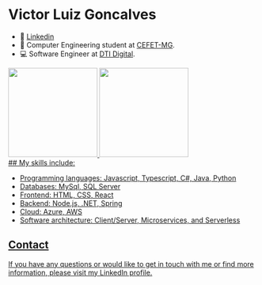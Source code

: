 # Victor Luiz Goncalves

- 👷 [Linkedin](https://www.linkedin.com/in/victor-luiz-3913271a7)
- 📖 Computer Engineering student at [CEFET-MG](https://www.cefetmg.br/).
- 💻 Software Engineer at [DTI Digital](https://www.dtidigital.com.br/).

<div align="left">
  <a href="https://github.com/lucascdornelas">
  <img height="180em" src="https://github-readme-stats.vercel.app/api?username=victorluizskt&show_icons=true&theme=dark&include_all_commits=true&count_private=true"/>
  <img height="180em" src="https://github-readme-stats.vercel.app/api/top-langs/?username=victorluizskt&theme=dark&layout=compact"/>
</div>
## My skills include:

-   Programming languages: Javascript, Typescript, C#, Java, Python
-   Databases: MySql, SQL Server
-   Frontend: HTML, CSS, React
-   Backend: Node.js, .NET, Spring
-   Cloud: Azure, AWS
-   Software architecture: Client/Server, Microservices, and Serverless

## Contact
If you have any questions or would like to get in touch with me or find more information, please visit my LinkedIn profile.
